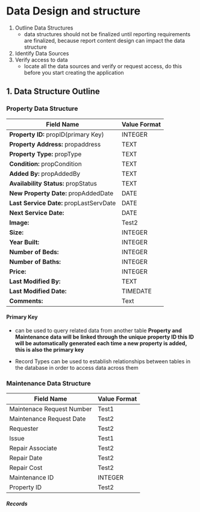 # Data Design and structure

1. Outline Data Structures
    - data structures should not be finalized until reporting requirements are finalized, because report content design can impact the data structure
2. Identify Data Sources
3. Verify access to data
    - locate all the data sources and verify or request access, do this before you start creating the application




## 1. Data Structure Outline
### Property Data Structure
| Field Name                              | Value Format  |
| --------------------------------------- | ------------- |
| **Property ID:** propID(primary Key)    | INTEGER       |
| **Property Address:** propaddress       | TEXT          |
| **Property Type:** propType             | TEXT          |
| **Condition:** propCondition            | TEXT          |
| **Added By:** propAddedBy               | TEXT          |
| **Availability Status:** propStatus     | TEXT          |
| **New Property Date:** propAddedDate    | DATE          |
| **Last Service Date:** propLastServDate | DATE          |
| **Next Service Date:**                  | DATE          |
| **Image:**                              | Test2         |
| **Size:**                               | INTEGER       |
| **Year Built:**                         | INTEGER       |
| **Number of Beds:**                     | INTEGER       |
| **Number of Baths:**                    | INTEGER       |
| **Price:**                              | INTEGER       |
| **Last Modified By:**                   | TEXT          |
| **Last Modified Date:**                 | TIMEDATE      |
| **Comments:**                           | Text          |

#### Primary Key
- can be used to query related data from another table
**Property and Maintenance data will be linked through the unique property ID this ID will be automatically generated each time a new property is added, this is also the primary key**

- Record Types can be used to establish relationships between tables in the database in order to access data across them

### Maintenance Data Structure

| Field Name                | Value Format  |
| ------------------------- | ------------- |
| Maintenace Request Number | Test1         |
| Maintenance Request Date  | Test2         |
| Requester                 | Test2         |
| Issue                     | Test1         |
| Repair Associate          | Test2         |
| Repair Date               | Test2         |
| Repair Cost               | Test2         |
| Maintenance ID            | INTEGER       |
| Property ID               | Test2         |



##### Records